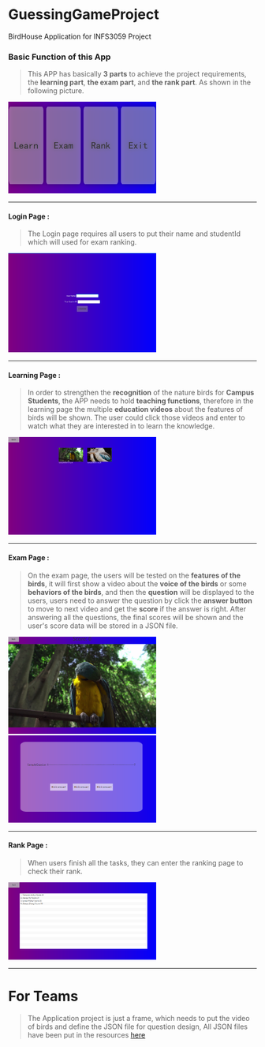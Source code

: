 # GuessingGameProject
BirdHouse Application for INFS3059 Project
<h3> Basic Function of this App</h3>

> This APP has basically __3 parts__ to achieve the project requirements, the __learning part__, __the exam part__, and __the rank part__.
> As shown in the following picture.
<img src="/assets/MainPage.png" width="300px">

---

<h4>Login Page :</h4>

>The Login page requires all users to put their name and studentId which will used for exam ranking.
<img src="/assets/LoginPage.png" width="300px">
  
----

<h4>Learning Page :</h4>

> In order to strengthen the __recognition__ of the nature birds for __Campus Students__, the APP needs to hold __teaching functions__, 
> therefore in the learning page the multiple __education videos__ about the features of birds will be shown. The user could click those videos and enter to watch what they are interested in to learn the knowledge.
<img src="/assets/LearnPage.png" width="300px">

---

<h4>Exam Page :</h4>

> On the exam page, the users will be tested on the __features of the birds__, it will first show a video about the __voice of the birds__ or some __behaviors of the birds__, and then the __question__ will be displayed to the users,
> users need to answer the question by click the __answer button__ to move to next video and get the __score__ if the answer is right. After answering all the questions, the final scores will be shown and the user's score data will be stored in a JSON file.
<img src="/assets/ExamPage.png" width="300px">
<img src="/assets/QuestionPart.png" width="300px">

---

<h4>Rank Page :</h4>

> When users finish all the tasks, they can enter the ranking page to check their rank.
<img src="/assets/RankPage.png" width="300px">

---
<h1>For Teams</h1>

> The Application project is just a frame, which needs to put the video of birds and define the JSON file for question design,
> All JSON files have been put in the resources [here]("/src/main/resources/com/project/guessingbirdgame/QuizJsons")

